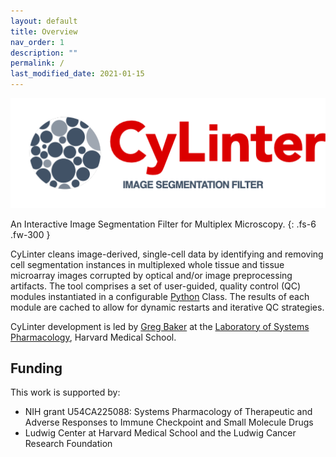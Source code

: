 ```yaml
---
layout: default
title: Overview
nav_order: 1
description: ""
permalink: /
last_modified_date: 2021-01-15
---
```


![alt text](https://github.com/labsyspharm/cylinter/blob/master/docs/logo2.png?raw=true)

An Interactive Image Segmentation Filter for Multiplex Microscopy.
{: .fs-6 .fw-300 }

CyLinter cleans image-derived, single-cell data by identifying and removing cell segmentation instances in multiplexed whole tissue and tissue microarray images corrupted by optical and/or image preprocessing artifacts. The tool comprises a set of user-guided, quality control (QC) modules instantiated in a configurable [Python](https://www.python.org) Class. The results of each module are cached to allow for dynamic restarts and iterative QC strategies.

CyLinter development is led by [Greg Baker](https://github.com/gjbaker) at the [Laboratory of Systems Pharmacology](https://hits.harvard.edu/the-program/laboratory-of-systems-pharmacology/about/), Harvard Medical School.

## Funding

This work is supported by:

* NIH grant U54CA225088: Systems Pharmacology of Therapeutic and Adverse Responses to Immune Checkpoint and Small Molecule Drugs
* Ludwig Center at Harvard Medical School and the Ludwig Cancer Research Foundation

